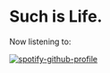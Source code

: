 # Such is Life.

Now listening to:

[![spotify-github-profile](https://spotify-github-profile.kittinanx.com/api/view?uid=1i7lc9nwb2tfp3z2as88q9ztv&cover_image=true&theme=natemoo-re&show_offline=true&background_color=121212&interchange=true&bar_color=53b14f&bar_color_cover=true)](https://spotify-github-profile.kittinanx.com/api/view?uid=1i7lc9nwb2tfp3z2as88q9ztv&redirect=true)
